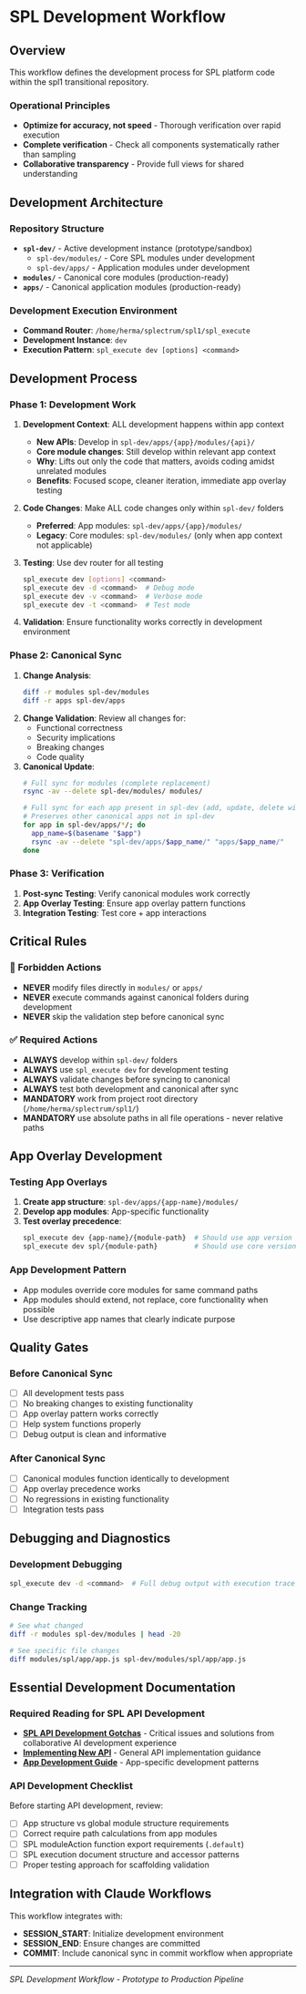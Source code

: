 # SPL Development Workflow

## Overview

This workflow defines the development process for SPL platform code within the spl1 transitional repository.

### Operational Principles
- **Optimize for accuracy, not speed** - Thorough verification over rapid execution
- **Complete verification** - Check all components systematically rather than sampling
- **Collaborative transparency** - Provide full views for shared understanding

## Development Architecture

### Repository Structure
- **`spl-dev/`** - Active development instance (prototype/sandbox)
  - `spl-dev/modules/` - Core SPL modules under development
  - `spl-dev/apps/` - Application modules under development
- **`modules/`** - Canonical core modules (production-ready)
- **`apps/`** - Canonical application modules (production-ready)

### Development Execution Environment
- **Command Router**: `/home/herma/splectrum/spl1/spl_execute`
- **Development Instance**: `dev` 
- **Execution Pattern**: `spl_execute dev [options] <command>`

## Development Process

### Phase 1: Development Work
1. **Development Context**: ALL development happens within app context
   - **New APIs**: Develop in `spl-dev/apps/{app}/modules/{api}/`
   - **Core module changes**: Still develop within relevant app context
   - **Why**: Lifts out only the code that matters, avoids coding amidst unrelated modules
   - **Benefits**: Focused scope, cleaner iteration, immediate app overlay testing

2. **Code Changes**: Make ALL code changes only within `spl-dev/` folders
   - **Preferred**: App modules: `spl-dev/apps/{app}/modules/`
   - **Legacy**: Core modules: `spl-dev/modules/` (only when app context not applicable)

3. **Testing**: Use dev router for all testing
   ```bash
   spl_execute dev [options] <command>
   spl_execute dev -d <command>  # Debug mode
   spl_execute dev -v <command>  # Verbose mode
   spl_execute dev -t <command>  # Test mode
   ```
4. **Validation**: Ensure functionality works correctly in development environment

### Phase 2: Canonical Sync
1. **Change Analysis**: 
   ```bash
   diff -r modules spl-dev/modules
   diff -r apps spl-dev/apps
   ```
2. **Change Validation**: Review all changes for:
   - Functional correctness
   - Security implications
   - Breaking changes
   - Code quality
3. **Canonical Update**: 
   ```bash
   # Full sync for modules (complete replacement)
   rsync -av --delete spl-dev/modules/ modules/
   
   # Full sync for each app present in spl-dev (add, update, delete within each app)
   # Preserves other canonical apps not in spl-dev
   for app in spl-dev/apps/*/; do
     app_name=$(basename "$app")
     rsync -av --delete "spl-dev/apps/$app_name/" "apps/$app_name/"
   done
   ```

### Phase 3: Verification
1. **Post-sync Testing**: Verify canonical modules work correctly
2. **App Overlay Testing**: Ensure app overlay pattern functions
3. **Integration Testing**: Test core + app interactions

## Critical Rules

### 🚫 Forbidden Actions
- **NEVER** modify files directly in `modules/` or `apps/`
- **NEVER** execute commands against canonical folders during development
- **NEVER** skip the validation step before canonical sync

### ✅ Required Actions
- **ALWAYS** develop within `spl-dev/` folders
- **ALWAYS** use `spl_execute dev` for development testing
- **ALWAYS** validate changes before syncing to canonical
- **ALWAYS** test both development and canonical after sync
- **MANDATORY** work from project root directory (`/home/herma/splectrum/spl1/`)
- **MANDATORY** use absolute paths in all file operations - never relative paths

## App Overlay Development

### Testing App Overlays
1. **Create app structure**: `spl-dev/apps/{app-name}/modules/`
2. **Develop app modules**: App-specific functionality
3. **Test overlay precedence**: 
   ```bash
   spl_execute dev {app-name}/{module-path}  # Should use app version
   spl_execute dev spl/{module-path}         # Should use core version
   ```

### App Development Pattern
- App modules override core modules for same command paths
- App modules should extend, not replace, core functionality when possible
- Use descriptive app names that clearly indicate purpose

## Quality Gates

### Before Canonical Sync
- [ ] All development tests pass
- [ ] No breaking changes to existing functionality
- [ ] App overlay pattern works correctly
- [ ] Help system functions properly
- [ ] Debug output is clean and informative

### After Canonical Sync
- [ ] Canonical modules function identically to development
- [ ] App overlay precedence works
- [ ] No regressions in existing functionality
- [ ] Integration tests pass

## Debugging and Diagnostics

### Development Debugging
```bash
spl_execute dev -d <command>  # Full debug output with execution trace
```

### Change Tracking
```bash
# See what changed
diff -r modules spl-dev/modules | head -20

# See specific file changes
diff modules/spl/app/app.js spl-dev/modules/spl/app/app.js
```

## Essential Development Documentation

### Required Reading for SPL API Development
- **[SPL API Development Gotchas](../../docs/guides/spl-api-development-gotchas.md)** - Critical issues and solutions from collaborative AI development experience
- **[Implementing New API](../../docs/guides/implementing-new-api.md)** - General API implementation guidance
- **[App Development Guide](../../docs/guides/app-development.md)** - App-specific development patterns

### API Development Checklist
Before starting API development, review:
- [ ] App structure vs global module structure requirements
- [ ] Correct require path calculations from app modules  
- [ ] SPL moduleAction function export requirements (`.default`)
- [ ] SPL execution document structure and accessor patterns
- [ ] Proper testing approach for scaffolding validation

## Integration with Claude Workflows

This workflow integrates with:
- **SESSION_START**: Initialize development environment
- **SESSION_END**: Ensure changes are committed
- **COMMIT**: Include canonical sync in commit workflow when appropriate

---

*SPL Development Workflow - Prototype to Production Pipeline*